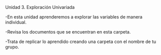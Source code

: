 Unidad 3. Exploración Univariada

-En esta unidad aprenderemos a explorar las variables de manera individual.

-Revisa los documentos que se encuentran en esta carpeta.

-Trata de replicar lo aprendido creando una carpeta con el nombre de tu grupo.
